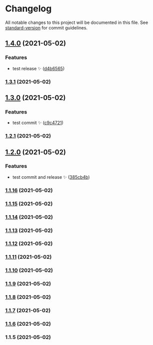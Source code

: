 # Changelog

All notable changes to this project will be documented in this file. See [standard-version](https://github.com/conventional-changelog/standard-version) for commit guidelines.

## [1.4.0](https://gitlab.com/silentice1534/p-bud/compare/v1.3.1...v1.4.0) (2021-05-02)

### Features

- test release :sparkles: ([d4b6565](https://gitlab.com/silentice1534/p-bud/commit/d4b6565966d7e200c68ed63a5bd975338ceff4c1))

### [1.3.1](https://gitlab.com/silentice1534/p-bud/compare/v1.3.0...v1.3.1) (2021-05-02)

## [1.3.0](https://gitlab.com/silentice1534/p-bud/compare/v1.2.1...v1.3.0) (2021-05-02)

### Features

- test commit :sparkles: ([c9c4721](https://gitlab.com/silentice1534/p-bud/commit/c9c47216f34894fb1c957e880ea5f72e5578c5bd))

### [1.2.1](https://gitlab.com/silentice1534/p-bud/compare/v1.2.0...v1.2.1) (2021-05-02)

## [1.2.0](https://gitlab.com/silentice1534/p-bud/compare/v1.1.16...v1.2.0) (2021-05-02)

### Features

- test commit and release :sparkles: ([385cb4b](https://gitlab.com/silentice1534/p-bud/commit/385cb4b79f558f2f3834b60c6f77d21e1efc1933))

### [1.1.16](https://gitlab.com/silentice1534/p-bud/compare/v1.1.15...v1.1.16) (2021-05-02)

### [1.1.15](https://gitlab.com/silentice1534/p-bud/compare/v1.1.14...v1.1.15) (2021-05-02)

### [1.1.14](https://gitlab.com/silentice1534/p-bud/compare/v1.1.13...v1.1.14) (2021-05-02)

### [1.1.13](https://gitlab.com/silentice1534/p-bud/compare/v1.1.12...v1.1.13) (2021-05-02)

### [1.1.12](https://gitlab.com/silentice1534/p-bud/compare/v1.1.11...v1.1.12) (2021-05-02)

### [1.1.11](https://gitlab.com/silentice1534/p-bud/compare/v1.1.5...v1.1.11) (2021-05-02)

### [1.1.10](https://gitlab.com/silentice1534/p-bud/compare/v1.1.6...v1.1.10) (2021-05-02)

### [1.1.9](https://gitlab.com/silentice1534/p-bud/compare/v1.1.6...v1.1.9) (2021-05-02)

### [1.1.8](https://gitlab.com/silentice1534/p-bud/compare/v1.1.6...v1.1.8) (2021-05-02)

### [1.1.7](https://gitlab.com/silentice1534/p-bud/compare/v1.1.6...v1.1.7) (2021-05-02)

### [1.1.6](https://gitlab.com/silentice1534/p-bud/compare/v1.1.5...v1.1.6) (2021-05-02)

### 1.1.5 (2021-05-02)
